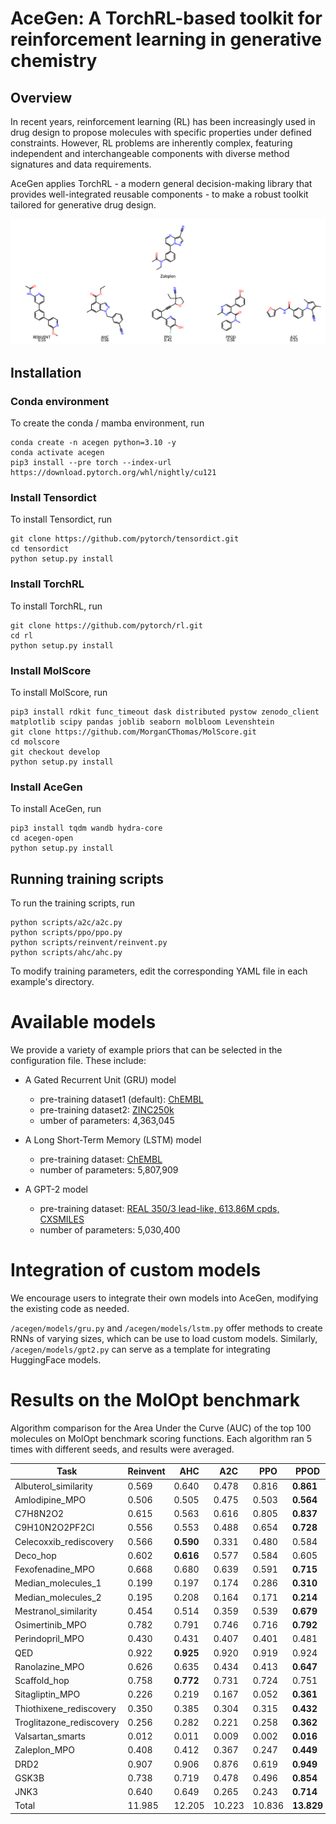 # AceGen: A TorchRL-based toolkit for reinforcement learning in generative chemistry

## Overview

In recent years, reinforcement learning (RL) has been increasingly used in drug design to propose molecules with specific properties under defined constraints. However, RL problems are inherently complex, featuring independent and interchangeable components with diverse method signatures and data requirements.

AceGen applies TorchRL - a modern general decision-making library that provides well-integrated reusable components - to make a robust toolkit tailored for generative drug design.

![Alt Text](./acegen/images/chem_zaleplon.png)

## Installation

### Conda environment

To create the conda / mamba environment, run

    conda create -n acegen python=3.10 -y
    conda activate acegen
    pip3 install --pre torch --index-url https://download.pytorch.org/whl/nightly/cu121
    
### Install Tensordict

To install Tensordict, run

    git clone https://github.com/pytorch/tensordict.git
    cd tensordict
    python setup.py install

### Install TorchRL

To install TorchRL, run

    git clone https://github.com/pytorch/rl.git
    cd rl
    python setup.py install

### Install MolScore

To install MolScore, run

    pip3 install rdkit func_timeout dask distributed pystow zenodo_client matplotlib scipy pandas joblib seaborn molbloom Levenshtein
    git clone https://github.com/MorganCThomas/MolScore.git
    cd molscore
    git checkout develop
    python setup.py install

### Install AceGen

To install AceGen, run

    pip3 install tqdm wandb hydra-core
    cd acegen-open
    python setup.py install


## Running training scripts

To run the training scripts, run

    python scripts/a2c/a2c.py
    python scripts/ppo/ppo.py
    python scripts/reinvent/reinvent.py
    python scripts/ahc/ahc.py

To modify training parameters, edit the corresponding YAML file in each example's directory.

# Available models

We provide a variety of example priors that can be selected in the configuration file. These include:

- A Gated Recurrent Unit (GRU) model
  - pre-training dataset1 (default): [ChEMBL](https://www.ebi.ac.uk/chembl/)
  - pre-training dataset2: [ZINC250k](https://github.com/wenhao-gao/mol_opt/blob/main/data/zinc.txt.gz)
  - umber of parameters: 4,363,045


- A Long Short-Term Memory (LSTM) model
  - pre-training dataset: [ChEMBL](https://www.ebi.ac.uk/chembl/)
  - number of parameters: 5,807,909
 

- A GPT-2 model
  - pre-training dataset: [REAL 350/3 lead-like, 613.86M cpds, CXSMILES](https://enamine.net/compound-collections/real-compounds/real-database-subsets)
  - number of parameters: 5,030,400

  
# Integration of custom models

We encourage users to integrate their own models into AceGen, modifying the existing code as needed.

`/acegen/models/gru.py` and `/acegen/models/lstm.py` offer methods to create RNNs of varying sizes, which can be use
to load custom models. Similarly, `/acegen/models/gpt2.py` can serve as a template for integrating HuggingFace models. 

# Results on the MolOpt benchmark

Algorithm comparison for the Area Under the Curve (AUC) of the top 100 molecules on MolOpt benchmark scoring functions. 
Each algorithm ran 5 times with different seeds, and results were averaged.

| Task                       | Reinvent | AHC   | A2C   | PPO   | PPOD  |
|----------------------------|----------|-------|-------|-------|-------|
| Albuterol_similarity       | 0.569    | 0.640 | 0.478 | 0.816 | **0.861** |
| Amlodipine_MPO             | 0.506    | 0.505 | 0.475 | 0.503 | **0.564** |
| C7H8N2O2                   | 0.615    | 0.563 | 0.616 | 0.805 | **0.837** |
| C9H10N2O2PF2Cl             | 0.556    | 0.553 | 0.488 | 0.654 | **0.728** |
| Celecoxxib_rediscovery     | 0.566    | **0.590** | 0.331 | 0.480 | 0.584 |
| Deco_hop                   | 0.602    | **0.616** | 0.577 | 0.584 | 0.605 |
| Fexofenadine_MPO           | 0.668    | 0.680 | 0.639 | 0.591 | **0.715** |
| Median_molecules_1         | 0.199    | 0.197 | 0.174 | 0.286 | **0.310** |
| Median_molecules_2         | 0.195    | 0.208 | 0.164 | 0.171 | **0.214** |
| Mestranol_similarity       | 0.454    | 0.514 | 0.359 | 0.539 | **0.679** |
| Osimertinib_MPO            | 0.782    | 0.791 | 0.746 | 0.716 | **0.792** |
| Perindopril_MPO            | 0.430    | 0.431 | 0.407 | 0.401 | 0.481 |
| QED                        | 0.922    | **0.925** | 0.920 | 0.919 | 0.924 |
| Ranolazine_MPO             | 0.626    | 0.635 | 0.434 | 0.413 | **0.647** |
| Scaffold_hop               | 0.758    | **0.772** | 0.731 | 0.724 | 0.751 |
| Sitagliptin_MPO            | 0.226    | 0.219 | 0.167 | 0.052 | **0.361** |
| Thiothixene_rediscovery    | 0.350    | 0.385 | 0.304 | 0.315 | **0.432** |
| Troglitazone_rediscovery   | 0.256    | 0.282 | 0.221 | 0.258 | **0.362** |
| Valsartan_smarts           | 0.012    | 0.011 | 0.009 | 0.002 | **0.016** |
| Zaleplon_MPO               | 0.408    | 0.412 | 0.367 | 0.247 | **0.449** |
| DRD2                       | 0.907    | 0.906 | 0.876 | 0.619 | **0.949** |
| GSK3B                      | 0.738    | 0.719 | 0.478 | 0.496 | **0.854** |
| JNK3                       | 0.640    | 0.649 | 0.265 | 0.243 | **0.714** |
| Total                      | 11.985   | 12.205| 10.223| 10.836| **13.829** |
